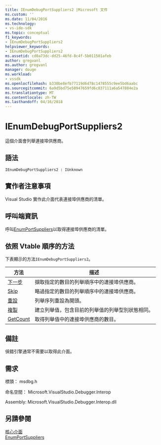 ```yaml
---
title: IEnumDebugPortSuppliers2 |Microsoft 文件
ms.custom: ''
ms.date: 11/04/2016
ms.technology:
- vs-ide-sdk
ms.topic: conceptual
f1_keywords:
- IEnumDebugPortSuppliers2
helpviewer_keywords:
- IEnumDebugPortSuppliers2
ms.assetid: cd0a73dc-dd25-46fd-8c4f-5b011501afeb
author: gregvanl
ms.author: gregvanl
manager: douge
ms.workload:
- vssdk
ms.openlocfilehash: b330be8efb77119d6d78c1478555c9ee5bd6aabc
ms.sourcegitcommit: 6a9d5bd75e50947659fd6c837111a6a547884e2a
ms.translationtype: MT
ms.contentlocale: zh-TW
ms.lasthandoff: 04/16/2018
---
```

# <a name="ienumdebugportsuppliers2"></a>IEnumDebugPortSuppliers2
這個介面會列舉連接埠供應商。  
  
## <a name="syntax"></a>語法  
  
```  
IEnumDebugPortSuppliers2 : IUnknown  
```  
  
## <a name="notes-for-implementers"></a>實作者注意事項  
 Visual Studio 實作此介面代表連接埠供應商的清單。  
  
## <a name="notes-for-callers"></a>呼叫端資訊  
 呼叫[EnumPortSuppliers](../../../extensibility/debugger/reference/idebugcoreserver2-enumportsuppliers.md)以取得連接埠供應商的清單。  
  
## <a name="methods-in-vtable-order"></a>依照 Vtable 順序的方法  
 下表顯示的方法`IEnumDebugPortSuppliers2`。  
  
|方法|描述|  
|------------|-----------------|  
|[下一步](../../../extensibility/debugger/reference/ienumdebugportsuppliers2-next.md)|擷取指定的數目的列舉順序中的連接埠供應商。|  
|[Skip](../../../extensibility/debugger/reference/ienumdebugportsuppliers2-skip.md)|略過指定的數目的列舉順序中的連接埠供應商。|  
|[重設](../../../extensibility/debugger/reference/ienumdebugportsuppliers2-reset.md)|列舉序列重設為開頭。|  
|[複製](../../../extensibility/debugger/reference/ienumdebugportsuppliers2-clone.md)|建立列舉值，包含目前的列舉值的列舉型別狀態相同。|  
|[GetCount](../../../extensibility/debugger/reference/ienumdebugportsuppliers2-getcount.md)|取得列舉值中的連接埠供應商的數目。|  
  
## <a name="remarks"></a>備註  
 偵錯引擎通常不需要以取得此介面。  
  
## <a name="requirements"></a>需求  
 標頭： msdbg.h  
  
 命名空間： Microsoft.VisualStudio.Debugger.Interop  
  
 Assembly: Microsoft.VisualStudio.Debugger.Interop.dll  
  
## <a name="see-also"></a>另請參閱  
 [核心介面](../../../extensibility/debugger/reference/core-interfaces.md)   
 [EnumPortSuppliers](../../../extensibility/debugger/reference/idebugcoreserver2-enumportsuppliers.md)